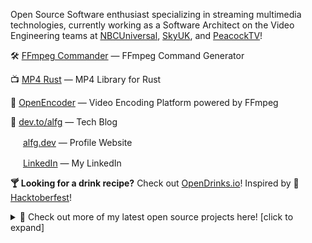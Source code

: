 Open Source Software enthusiast specializing in streaming multimedia technologies, currently working as a Software Architect on the Video Engineering teams at [NBCUniversal](https://www.nbcuniversal.com/), [SkyUK]([SkyUK](https://www.sky.com)), and [PeacockTV](https://www.peacocktv.com)!

🛠️ [FFmpeg Commander](https://alfg.github.io/ffmpeg-commander) &mdash; FFmpeg Command Generator

📺 [MP4 Rust](https://github.com/alfg/mp4-rust) &mdash; MP4 Library for Rust

🎥 [OpenEncoder](https://github.com/alfg/openencoder) &mdash; Video Encoding Platform powered by FFmpeg

📝 [dev.to/alfg](https://dev.to/alfg) &mdash; Tech Blog

<img src="https://github.com/user-attachments/assets/ef8588e3-8d51-42e1-a36a-6aeef2174fe4" width="16"></img> [alfg.dev](http://alfg.dev) &mdash; Profile Website

<img src="https://static.licdn.com/aero-v1/sc/h/akt4ae504epesldzj74dzred8" width="16"></img>  [LinkedIn](https://www.linkedin.com/in/gutierrezalfred/) &mdash; My LinkedIn

**🍸 Looking for a drink recipe?** Check out [OpenDrinks.io](https://opendrinks.io/)! Inspired by 🎃 [Hacktoberfest](https://hacktoberfest.digitalocean.com/)!

<details>
<summary>🚀 Check out more of my latest open source projects here! [click to expand]</summary>
<p>
  
### 🎥 Multimedia Projects
| Project | Description | Language |
| - | - | - |
| 🌎 **WEB** |  |
| [MP4 Inspector](https://github.com/alfg/mp4-inspector) | A Web-based MP4 File Inspection Tool. | `Rust` `Wasm` |
| [FFmpeg Commander](https://github.com/alfg/ffmpeg-commander) | [FFmpeg](https://ffmpeg.org/) Command Builder. | `JavaScript` |
| [FFProbe Wasm](https://github.com/alfg/ffprobe-wasm) | A Web-based FFProbe. | `C++` `Wasm` `JavaScript` |
| [Filtergrapher](https://github.com/alfg/filtergrapher) | FFmpeg filtergraph editor in the browser. | `C++` `Wasm` `JavaScript` |
| [ABR Player](https://github.com/alfg/abr-player) | Adaptive Streaming Test Player | `JavaScript` |
| [Media Cast](https://github.com/alfg/mediacast) | Google Cast - Chrome Sender & CAF Test Player | `JavaScript` |
| [PBM Viewer](https://github.com/alfg/pbm-viewer) | A Web-based PBM Image Viewer. | `JavaScript` |
| | |
| 📙 **LIBRARIES** |  |
| [mp4-rust](https://github.com/alfg/mp4-rust) | MP4 reader + writer Rust crate. | `Rust` |
| [mp4](https://github.com/alfg/mp4) | MP4 reader Go package. | `Go` |
| [widevine](https://github.com/alfg/widevine) | Golang package for Widevine Cloud. | `Go`
| 🎬 **PLATFORM** | |
| [Open Encoder](https://github.com/alfg/openencoder) | Open Source Cloud Encoding Platform in [Go](https://golang.org/) + [Vue.js](https://vuejs.org/). | `Go` `JavaScript` |
| | |
| 🐳 **DOCKER** |  |
| [docker-nginx-rtmp](https://github.com/alfg/docker-nginx-rtmp) |  A Dockerfile for nginx-rtmp-module. | `Dockerfile` |
| [docker-nginx-vod](https://github.com/alfg/docker-nginx-vod) | A Dockerfile for `nginx-vod-module` | `Dockerfile` |
| [docker-ffmpeg](https://github.com/alfg/docker-ffmpeg) | A Dockerfile for FFmpeg from source. Built on Alpine Linux. | `Dockerfile` |
| [docker-bento4](https://github.com/alfg/docker-bento4) | A Dockerfile for Bento4 from source. Built on Alpine Linux. | `Dockerfile` |
| | |
| 🛠 **CLI TOOLS** |  |
| [ffmpegd](https://github.com/alfg/ffmpegd) | FFmpeg websocket server for [FFmpeg Commander](https://github.com/alfg/ffmpeg-commander). | `Go` |
| [bifextract](https://github.com/alfg/bifextract) | CLI utility for extracting images from a BIF file. | `Go` |
| | |
| 📜 **GUIDES** |  |
| [A Quick Dive into MP4](https://github.com/alfg/quick-dive-into-mp4) |  A technical intro the MP4 container byte structure. | `Markdown` |
| [FFmpeg + WebAssembly](https://dev.to/alfg/ffmpeg-webassembly-2cbl) |  FFmpeg and WebAssembly in the browser. | `Markdown` |
| [FFmpeg for Instagram](https://dev.to/alfg/ffmpeg-for-instagram-35bi) |  A guide and collection of FFmpeg scripts for encoding video for Instagram. | `Markdown` |
</p>
</details>


